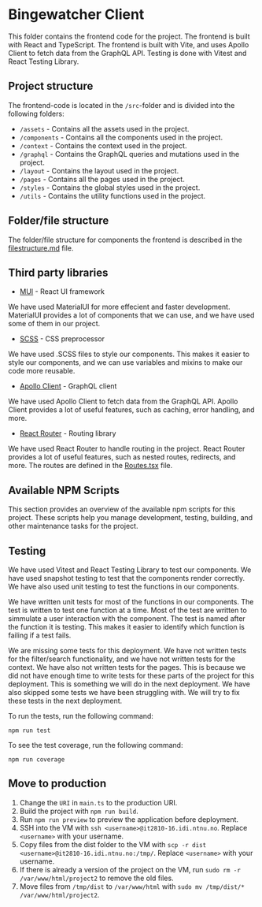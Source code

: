 # Bingewatcher Client

This folder contains the frontend code for the project. The frontend is built with React and TypeScript. The frontend is built with Vite, and uses Apollo Client to fetch data from the GraphQL API. Testing is done with Vitest and React Testing Library.

## Project structure

The frontend-code is located in the `/src`-folder and is divided into the following folders:

- `/assets` - Contains all the assets used in the project.
- `/components` - Contains all the components used in the project.
- `/context` - Contains the context used in the project.
- `/graphql` - Contains the GraphQL queries and mutations used in the project.
- `/layout` - Contains the layout used in the project.
- `/pages` - Contains all the pages used in the project.
- `/styles` - Contains the global styles used in the project.
- `/utils` - Contains the utility functions used in the project.

## Folder/file structure

The folder/file structure for components the frontend is described in the [filestructure.md](../docs/filestructure-component.md) file.

## Third party libraries

- [MUI](https://mui.com/) - React UI framework

We have used MaterialUI for more effecient and faster development. MaterialUI provides a lot of components that we can use, and we have used some of them in our project.

- [SCSS](https://sass-lang.com/) - CSS preprocessor

We have used .SCSS files to style our components. This makes it easier to style our components, and we can use variables and mixins to make our code more reusable.

- [Apollo Client](https://www.apollographql.com/docs/react/) - GraphQL client

We have used Apollo Client to fetch data from the GraphQL API. Apollo Client provides a lot of useful features, such as caching, error handling, and more.

- [React Router](https://reactrouter.com/) - Routing library

We have used React Router to handle routing in the project. React Router provides a lot of useful features, such as nested routes, redirects, and more. The routes are defined in the [Routes.tsx](./src/Routes.tsx) file.

## Available NPM Scripts

This section provides an overview of the available npm scripts for this project. These scripts help you manage development, testing, building, and other maintenance tasks for the project.

## Testing

We have used Vitest and React Testing Library to test our components. We have used snapshot testing to test that the components render correctly. We have also used unit testing to test the functions in our components.

We have written unit tests for most of the functions in our components. The test is written to test one function at a time. Most of the test are written to simmulate a user interaction with the component. The test is named after the function it is testing. This makes it easier to identify which function is failing if a test fails.

We are missing some tests for this deployment. We have not written tests for the filter/search functionality, and we have not written tests for the context. We have also not written tests for the pages. This is because we did not have enough time to write tests for these parts of the project for this deployment. This is something we will do in the next deployment. We have also skipped some tests we have been struggling with. We will try to fix these tests in the next deployment.

To run the tests, run the following command:

```cli
npm run test
```

To see the test coverage, run the following command:

```cli
npm run coverage
```

## Move to production

1. Change the `URI` in `main.ts` to the production URI.
2. Build the project with `npm run build`.
3. Run `npm run preview` to preview the application before deployment.
4. SSH into the VM with `ssh <username>@it2810-16.idi.ntnu.no`. Replace `<username>` with your username.
5. Copy files from the dist folder to the VM with `scp -r dist <username>@it2810-16.idi.ntnu.no:/tmp/`. Replace `<username>` with your username.
6. If there is already a version of the project on the VM, run `sudo rm -r /var/www/html/project2` to remove the old files.
7. Move files from `/tmp/dist` to `/var/www/html` with `sudo mv /tmp/dist/* /var/www/html/project2`.
